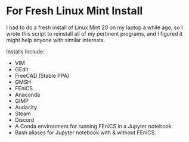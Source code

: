 <h1>For Fresh Linux Mint Install</h1>
<p>I had to do a fresh install of Linux Mint 20 on my laptop a while ago, so I wrote this script to reinstall all of my pertinent programs, and I figured it might help anyone with similar interests.</p>
<p>Installs Include:</p>
<ul>
	<li>VIM</li>
	<li>GEdit</li>
	<li>FreeCAD (Stable PPA)</li>
	<li>GMSH</li>
	<li>FEniCS</li>
	<li>Anaconda</li>
	<li>GIMP</li>
	<li>Audacity</li>
	<li>Steam</li>
	<li>Discord</li>
	<li>A Conda environment for running FEniCS in a Jupyter notebook.</li>
	<li>Bash aliases for Jupyter notebook with & without FEniCS.</li>
</ul>
